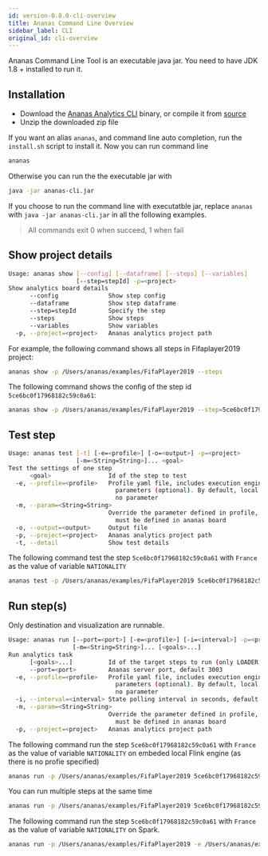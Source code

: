 ```yaml
---
id: version-0.8.0-cli-overview
title: Ananas Command Line Overview
sidebar_label: CLI
original_id: cli-overview
---
```


Ananas Command Line Tool is an executable java jar. You need to have JDK 1.8 + installed to run it.

## Installation

- Download the [Ananas Analytics CLI](../downloads/overview) binary, or compile it from [source](https://github.com/ananas-analytics/ananas-desktop)
- Unzip the downloaded zip file

If you want an alias `ananas`, and command line auto completion, run the `install.sh` script to install it. Now you can run command line

```bash
ananas
```

Otherwise you can run the the executable jar with 

```bash
java -jar ananas-cli.jar
``` 

If you choose to run the command line with executatble jar, replace `ananas` with `java -jar ananas-cli.jar` in all the following examples.

> All commands exit 0 when succeed, 1 when fail

## Show project details

```bash
Usage: ananas show [--config] [--dataframe] [--steps] [--variables]
                   [--step=stepId] -p=<project>
Show analytics board details
      --config              Show step config
      --dataframe           Show step dataframe
      --step=stepId         Specify the step
      --steps               Show steps
      --variables           Show variables
  -p, --project=<project>   Ananas analytics project path
```


For example, the following command shows all steps in Fifaplayer2019 project:

```bash
ananas show -p /Users/ananas/examples/FifaPlayer2019 --steps
```

The following command shows the config of the step id `5ce6bc0f17968182c59c0a61`:

```bash
ananas show -p /Users/ananas/examples/FifaPlayer2019 --step=5ce6bc0f17968182c59c0a61 --config
```

## Test step

```bash
Usage: ananas test [-t] [-e=<profile>] [-o=<output>] -p=<project>
                   [-m=<String=String>]... <goal>
Test the settings of one step
      <goal>                Id of the step to test
  -e, --profile=<profile>   Profile yaml file, includes execution engine, and
                              parameters (optional). By default, local Flink engine,
                              no parameter
  -m, --param=<String=String>
                            Override the parameter defined in profile, the parameter
                              must be defined in ananas board
  -o, --output=<output>     Output file
  -p, --project=<project>   Ananas analytics project path
  -t, --detail              Show test details
```


The following command test the step `5ce6bc0f17968182c59c0a61` with `France` as the value of variable `NATIONALITY` 

```bash
ananas test -p /Users/ananas/examples/FifaPlayer2019 5ce6bc0f17968182c59c0a61 -mNATIONALITY=France
```

## Run step(s)

Only destination and visualization are runnable.

```bash
Usage: ananas run [--port=<port>] [-e=<profile>] [-i=<interval>] -p=<project>
                  [-m=<String=String>]... [<goals>...]
Run analytics task
      [<goals>...]          Id of the target steps to run (only LOADER and VIEWER)
      --port=<port>         Ananas server port, default 3003
  -e, --profile=<profile>   Profile yaml file, includes execution engine, and
                              parameters (optional). By default, local Flink engine,
                              no parameter
  -i, --interval=<interval> State polling interval in seconds, default 5
  -m, --param=<String=String>
                            Override the parameter defined in profile, the parameter
                              must be defined in ananas board
  -p, --project=<project>   Ananas analytics project path
```

The following command run the step `5ce6bc0f17968182c59c0a61` with `France` as the value of variable `NATIONALITY` on embeded local Flink engine (as there is no profie specified) 

```bash
ananas run -p /Users/ananas/examples/FifaPlayer2019 5ce6bc0f17968182c59c0a61 -mNATIONALITY=France
```

You can run multiple steps at the same time
```bash
ananas run -p /Users/ananas/examples/FifaPlayer2019 5ce6bc0f17968182c59c0a61 5ce6cb8110f33df5c3c8e459
```

The following command run the step `5ce6bc0f17968182c59c0a61` with `France` as the value of variable `NATIONALITY` on Spark.  

```bash
ananas run -p /Users/ananas/examples/FifaPlayer2019 -e /Users/ananas/examples/FifaPlayer2019/profile_spark_dev.yml 5ce6bc0f17968182c59c0a61 -mNATIONALITY=France
```


